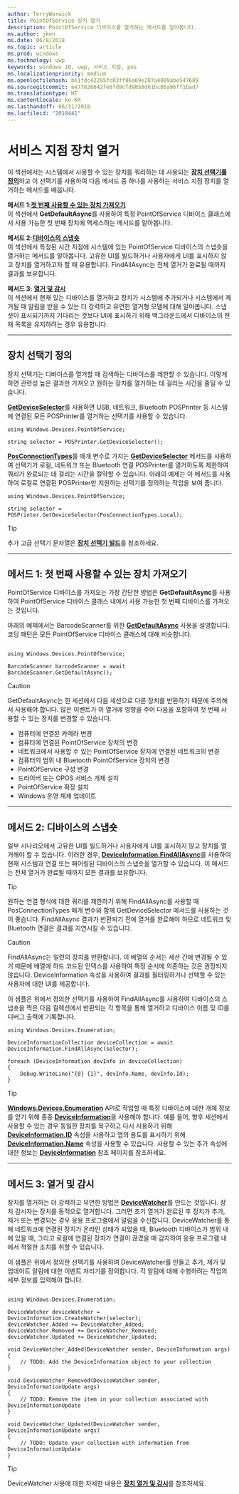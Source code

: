 ```yaml
---
author: TerryWarwick
title: PointOfService 장치 열거
description: PointOfService 디바이스를 열거하는 메서드를 알아봅니다.
ms.author: jken
ms.date: 06/8/2018
ms.topic: article
ms.prod: windows
ms.technology: uwp
keywords: windows 10, uwp, 서비스 지점, pos
ms.localizationpriority: medium
ms.openlocfilehash: be1fdc42295fc03ff86a69e287a4089abe547689
ms.sourcegitcommit: ee77826642fe8fd9cfd9858d61bc05a96ff1bad7
ms.translationtype: HT
ms.contentlocale: ko-KR
ms.lasthandoff: 06/11/2018
ms.locfileid: "2018441"
---
```

# <a name="enumerating-point-of-service-devices"></a>서비스 지점 장치 열거
이 섹션에서는 시스템에서 사용할 수 있는 장치를 쿼리하는 데 사용되는 [**장치 선택기를 정의**](https://docs.microsoft.com/windows/uwp/devices-sensors/build-a-device-selector)하고 이 선택기를 사용하여 다음 메서드 중 하나를 사용하는 서비스 지점 장치를 열거하는 메서드를 배웁니다.

**메서드 1:**[**첫 번째 사용할 수 있는 장치 가져오기**](#Method-1:-get-first-available-device)<br />이 섹션에서 **GetDefaultAsync**를 사용하여 특정 PointOfService 디바이스 클래스에서 사용 가능한 첫 번째 장치에 액세스하는 메서드를 알아봅니다.

**메서드 2:**[**디바이스의 스냅숏**](#Method-2:-Snapshot-of-devices)<br />이 섹션에서 특정된 시간 지점에 시스템에 있는 PointOfService 디바이스의 스냅숏을 열거하는 메서드를 알아봅니다. 고유한 UI를 빌드하거나 사용자에게 UI를 표시하지 않고 장치를 열거하고자 할 때 유용합니다. FindAllAsync는 전체 열거가 완료될 때까지 결과를 보유합니다.

**메서드 3:** [**열거 및 감시**](#Method-3:-Enumerate-and-watch)<br />이 섹션에서 현재 있는 디바이스를 열거하고 장치가 시스템에 추가되거나 시스템에서 제거될 때 알림을 받을 수 있는 더 강력하고 유연한 열거형 모델에 대해 알아봅니다.  스냅샷이 표시되기까지 기다리는 것보다 UI에 표시하기 위해 백그라운드에서 디바이스의 현재 목록을 유지하려는 경우 유용합니다.
 

---
## <a name="define-a-device-selector"></a>장치 선택기 정의
장치 선택기는 디바이스를 열거할 때 검색하는 디바이스를 제한할 수 있습니다.  이렇게 하면 관련성 높은 결과만 가져오고 원하는 장치를 열거하는 데 걸리는 시간을 줄일 수 있습니다.  

[**GetDeviceSelector**](https://docs.microsoft.com/uwp/api/windows.devices.pointofservice.posprinter.getdeviceselector#Windows_Devices_PointOfService_PosPrinter_GetDeviceSelector)를 사용하면 USB, 네트워크, Bluetooth POSPrinter 등 시스템에 연결된 모든 POSPrinter를 열거하는 선택기를 사용할 수 있습니다.

```Csharp
using Windows.Devices.PointOfService;

string selector = POSPrinter.GetDeviceSelector();   

```

[**PosConnectionTypes**](https://docs.microsoft.com/uwp/api/windows.devices.pointofservice.posconnectiontypes)를 매개 변수로 가지는 [**GetDeviceSelector**](https://docs.microsoft.com/uwp/api/windows.devices.pointofservice.posprinter.getdeviceselector#Windows_Devices_PointOfService_PosPrinter_GetDeviceSelector_Windows_Devices_PointOfService_PosConnectionTypes_) 메서드를 사용하여 선택기가 로컬, 네트워크 또는 Bluetooth 연결 POSPrinter를 열거하도록 제한하여 쿼리가 완료되는 데 걸리는 시간을 절약할 수 있습니다.  아래의 예제는 이 메서드를 사용하여 로컬로 연결된 POSPrinter만 지원하는 선택기를 정의하는 작업을 보여 줍니다.

 ```Csharp
using Windows.Devices.PointOfService;

string selector = POSPrinter.GetDeviceSelector(PosConnectionTypes.Local);   

```
> [!TIP]
> 추가 고급 선택기 문자열은 [**장치 선택기 빌드**](https://docs.microsoft.com/windows/uwp/devices-sensors/build-a-device-selector)를 참조하세요.

---

## <a name="method-1-get-first-available-device"></a>메서드 1: 첫 번째 사용할 수 있는 장치 가져오기

PointOfService 디바이스를 가져오는 가장 간단한 방법은 **GetDefaultAsync**를 사용하여 PointOfService 디바이스 클래스 내에서 사용 가능한 첫 번째 디바이스를 가져오는 것입니다. 

아래의 예제에서는 BarcodeScanner를 위한 [**GetDefaultAsync**](https://docs.microsoft.com/uwp/api/windows.devices.pointofservice.barcodescanner.getdefaultasync#Windows_Devices_PointOfService_BarcodeScanner_GetDefaultAsync) 사용을 설명합니다. 코딩 패턴은 모든 PointOfService 디바이스 클래스에 대해 비슷합니다.

```Csharp

using Windows.Devices.PointOfService;

BarcodeScanner barcodeScanner = await BarcodeScanner.GetDefaultAsync();

```

> [!CAUTION]
> GetDefaultAsync는 한 세션에서 다음 세션으로 다른 장치를 반환하기 때문에 주의해서 사용해야 합니다. 많은 이벤트가 이 열거에 영향을 주어 다음을 포함하여 첫 번째 사용할 수 있는 장치를 변경할 수 있습니다. 
> - 컴퓨터에 연결된 카메라 변경 
> - 컴퓨터에 연결된 PointOfService 장치의 변경
> - 네트워크에서 사용할 수 있는 PointOfService 장치에 연결된 네트워크의 변경
> - 컴퓨터의 범위 내 Bluetooth PointOfService 장치의 변경 
> - PointOfService 구성 변경 
> - 드라이버 또는 OPOS 서비스 개체 설치
> - PointOfService 확장 설치
> - Windows 운영 체제 업데이트

---

## <a name="method-2-snapshot-of-devices"></a>메서드 2: 디바이스의 스냅숏

일부 시나리오에서 고유한 UI를 빌드하거나 사용자에게 UI를 표시하지 않고 장치를 열거해야 할 수 있습니다.  이러한 경우, [**DeviceInformation.FindAllAsync**](https://docs.microsoft.com/uwp/api/windows.devices.enumeration.deviceinformation.findallasync)를 사용하여 현재 시스템과 연결 또는 페어링된 디바이스의 스냅숏을 열거할 수 있습니다.  이 메서드는 전체 열거가 완료될 때까지 모든 결과를 보유합니다.

> [!TIP]
> 원하는 연결 형식에 대한 쿼리를 제한하기 위해 FindAllAsync를 사용할 때 PosConnectionTypes 매개 변수와 함께 GetDeviceSelector 메서드를 사용하는 것이 좋습니다.  FindAllAsync 결과가 반환되기 전에 열거를 완료해야 하므로 네트워크 및 Bluetooth 연결은 결과를 지연시킬 수 있습니다.

>[!CAUTION] 
>FindAllAsync는 일련의 장치를 반환합니다.  이 배열의 순서는 세션 간에 변경될 수 있기 때문에 배열에 하드 코드된 인덱스를 사용하여 특정 순서에 의존하는 것은 권장되지 않습니다.  DeviceInformation 속성을 사용하여 결과를 필터링하거나 선택할 수 있는 사용자에 대한 UI를 제공합니다.

이 샘플은 위에서 정의한 선택기를 사용하여 FindAllAsync를 사용하여 디바이스의 스냅숏을 찍은 다음 컬렉션에서 반환되는 각 항목을 통해 열거하고 디바이스 이름 및 ID를 디버그 출력에 기록합니다. 

```Csharp
using Windows.Devices.Enumeration;

DeviceInformationCollection deviceCollection = await DeviceInformation.FindAllAsync(selector);

foreach (DeviceInformation devInfo in deviceCollection)
{
    Debug.WriteLine("{0} {1}", devInfo.Name, devInfo.Id);
}
```

> [!TIP] 
> [**Windows.Devices.Enumeration**](https://docs.microsoft.com/uwp/api/Windows.Devices.Enumeration) API로 작업할 때 특정 디바이스에 대한 개체 정보를 얻기 위해 종종 [**DeviceInformation**](https://docs.microsoft.com/uwp/api/windows.devices.enumeration.deviceinformation)을 사용해야 합니다. 예를 들어, 향후 세션에서 사용할 수 있는 경우 동일한 장치를 복구하고 다시 사용하기 위해 [**DeviceInformation.ID**](https://docs.microsoft.com/uwp/api/windows.devices.enumeration.deviceinformation.id) 속성을 사용하고 앱의 용도를 표시하기 위해 [**DeviceInformation.Name**](https://docs.microsoft.com/uwp/api/windows.devices.enumeration.deviceinformation.name) 속성을 사용할 수 있습니다.  사용할 수 있는 추가 속성에 대한 정보는 [**DeviceInformation**](https://docs.microsoft.com/uwp/api/windows.devices.enumeration.deviceinformation) 참조 페이지를 참조하세요.

---

## <a name="method-3-enumerate-and-watch"></a>메서드 3: 열거 및 감시

장치를 열거하는 더 강력하고 유연한 방법은 [**DeviceWatcher**](https://docs.microsoft.com/uwp/api/Windows.Devices.Enumeration.DeviceWatcher)를 만드는 것입니다.  장치 감시자는 장치를 동적으로 열거합니다. 그러면 초기 열거가 완료된 후 장치가 추가, 제거 또는 변경되는 경우 응용 프로그램에서 알림을 수신합니다.  DeviceWatcher를 통해 네트워크에 연결된 장치가 온라인 상태가 되었을 때, Bluetooth 디바이스가 범위 내에 있을 때, 그리고 로컬에 연결된 장치가 연결이 끊겼을 때 감지하여 응용 프로그램 내에서 적절한 조치를 취할 수 있습니다.

이 샘플은 위에서 정의한 선택기를 사용하여 DeviceWatcher를 만들고 추가, 제거 및 업데이트 알림에 대한 이벤트 처리기를 정의합니다. 각 알림에 대해 수행하려는 작업의 세부 정보를 입력해야 합니다.

```Csharp

using Windows.Devices.Enumeration;

DeviceWatcher deviceWatcher = DeviceInformation.CreateWatcher(selector);
deviceWatcher.Added += DeviceWatcher_Added;
deviceWatcher.Removed += DeviceWatcher_Removed;
deviceWatcher.Updated += DeviceWatcher_Updated;

void DeviceWatcher_Added(DeviceWatcher sender, DeviceInformation args)
{
    // TODO: Add the DeviceInformation object to your collection
}

void DeviceWatcher_Removed(DeviceWatcher sender, DeviceInformationUpdate args)
{
    // TODO: Remove the item in your collection associated with DeviceInformationUpdate
}

void DeviceWatcher_Updated(DeviceWatcher sender, DeviceInformationUpdate args)
{
    // TODO: Update your collection with information from DeviceInformationUpdate
}
```

> [!TIP]
> DeviceWatcher 사용에 대한 자세한 내용은 [**장치 열거 및 감시**]( https://docs.microsoft.com/windows/uwp/devices-sensors/enumerate-devices#enumerate-and-watch-devices)를 참조하세요.
